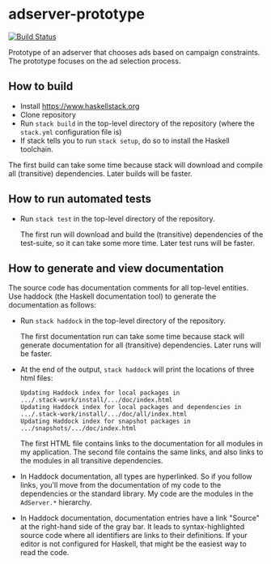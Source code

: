 # adserver-prototype

[![Build Status](https://travis-ci.org/Toxaris/adserver-prototype.svg?branch=master)](https://travis-ci.org/Toxaris/adserver-prototype)

Prototype of an adserver that chooses ads based on campaign
constraints. The prototype focuses on the ad selection process.

## How to build

  * Install https://www.haskellstack.org
  * Clone repository
  * Run `stack build` in the top-level directory of the repository
    (where the `stack.yml` configuration file is)
  * If stack tells you to run `stack setup`, do so to install the
    Haskell toolchain.

The first build can take some time because stack will download
and compile all (transitive) dependencies. Later builds will be
faster.

## How to run automated tests

  * Run `stack test` in the top-level directory of the repository.

    The first run will download and build the (transitive)
    dependencies of the test-suite, so it can take some more
    time. Later test runs will be faster.

## How to generate and view documentation

The source code has documentation comments for all top-level
entities. Use haddock (the Haskell documentation tool) to
generate the documentation as follows:

  * Run `stack haddock` in the top-level directory of the repository.

    The first documentation run can take some time because stack
    will generate documentation for all (transitive)
    dependencies. Later runs will be faster.

  * At the end of the output, `stack haddock` will print the
    locations of three html files:

        Updating Haddock index for local packages in
        .../.stack-work/install/.../doc/index.html
        Updating Haddock index for local packages and dependencies in
        .../.stack-work/install/.../doc/all/index.html
        Updating Haddock index for snapshot packages in
        .../snapshots/.../doc/index.html

    The first HTML file contains links to the documentation for
    all modules in my application. The second file contains the
    same links, and also links to the modules in all transitive
    dependencies.

  * In Haddock documentation, all types are hyperlinked. So if
    you follow links, you'll move from the documentation of my
    code to the dependencies or the standard library. My code are
    the modules in the `AdServer.*` hierarchy.

  * In Haddock documentation, documentation entries have a link
    "Source" at the right-hand side of the gray bar. It leads to
    syntax-highlighted source code where all identifiers are
    links to their definitions. If your editor is not configured
    for Haskell, that might be the easiest way to read the
    code.
